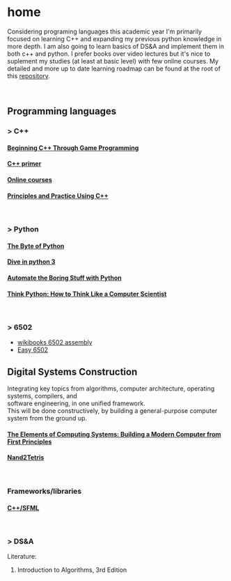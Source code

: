 # home
Considering programing languages this academic year I'm primarily focused on learning C++ and expanding my previous python knowledge in more depth. I am also going to learn basics of DS&A and implement them in both c++ and python. I prefer books over video lectures but it's nice to suplement my studies (at least at basic level) with few online courses. My detailed and more up to date learning roadmap can be found at the root of this [repository](https://github.com/frainfreeze/studying/blob/master/roadmap.txt).

<br>

## Programming languages

### > C++

#### [Beginning C++ Through Game Programming](C++/beginnigC++TGP#beginning-c-through-game-programming)

#### [C++ primer](C++/c++primer#c-primer-5-c1114)

#### [Online courses](C++/online-courses#edx-microsoft-dev210x---introduction-to-c)

#### [Principles and Practice Using C++](C++/principles-and-practice-using-c++#programming----principles-and-practice-using-c)


<br>

### > Python

#### [The Byte of Python](python/byteofpython#a-byte-of-python)

#### [Dive in python 3](python/diveinpython#dive-into-python)

#### [Automate the Boring Stuff with Python](python/pythonautomating#automate-the-boring-stuff-with-python)

#### [Think Python: How to Think Like a Computer Scientist](python/thinksCSpython)

<br>

### > 6502
- [wikibooks 6502 assembly](https://en.wikibooks.org/wiki/6502_Assembly)
- [Easy 6502](https://skilldrick.github.io/easy6502/)


## Digital Systems Construction
Integrating key  topics  from  algorithms, computer 
architecture, operating  systems, compilers,  and  
software  engineering, in one unified framework.    
This will be done constructively, by building a 
general-purpose computer system from the ground up. 

#### [The Elements of Computing Systems: Building a Modern Computer from First Principles]()

#### [Nand2Tetris](http://www.nand2tetris.org/)

<br>

### Frameworks/libraries

#### [C++/SFML](C++/sfml)


<br>

### > DS&A
Literature:
1. Introduction to Algorithms, 3rd Edition

<!-- 
<br>


### > clojure
Literature:

1. [Clojure for the Brave and True](https://www.braveclojure.com/clojure-for-the-brave-and-true/).
2. Clojure in Action, Amit Rathore, 2011.
3. Practical Clojure, L. VanderHart, S. Sierra, 2010.

Other:

> [Clojure-Resources](https://github.com/matthiasn/Clojure-Resources)
> http://clojure-doc.org/

<br>

### > Lua
Literature: 
-->